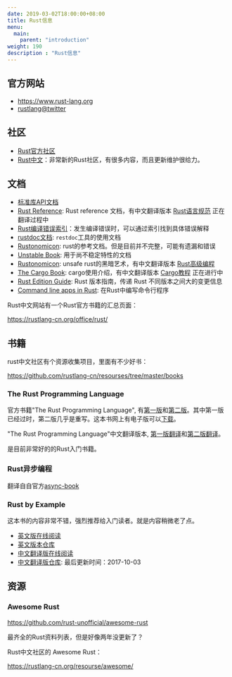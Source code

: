 ```yaml
---
date: 2019-03-02T18:00:00+08:00
title: Rust信息
menu:
  main:
    parent: "introduction"
weight: 190
description : "Rust信息"
---
```


## 官方网站

- https://www.rust-lang.org
- [rustlang@twitter](https://twitter.com/rustlang)

## 社区

- [Rust官方社区](https://www.rust-lang.org/community)
- [Rust中文](https://rustlang-cn.org/)：非常新的Rust社区，有很多内容，而且更新维护很给力。

## 文档

- [标准库API文档](https://doc.rust-lang.org/std/)
- [Rust Reference](https://doc.rust-lang.org/reference/index.html): Rust reference 文档，有中文翻译版本 [Rust语言规范](https://rustlang-cn.org/office/rust/reference/) 正在翻译过程中
- [Rust编译错误索引](https://doc.rust-lang.org/error-index.html)：发生编译错误时，可以通过索引找到具体错误解释
- [rustdoc文档](https://doc.rust-lang.org/rustdoc/): `restdoc`工具的使用文档
- [Rustonomicon](https://doc.rust-lang.org/reference/): rust的参考文档。但是目前并不完整，可能有遗漏和错误
- [Unstable Book](https://doc.rust-lang.org/unstable-book/): 用于尚不稳定特性的文档
- [Rustonomicon](https://doc.rust-lang.org/nomicon/): unsafe rust的黑暗艺术，有中文翻译版本 [Rust高级编程](https://rustlang-cn.org/office/rust/advrust/)
- [The Cargo Book](https://doc.rust-lang.org/cargo/index.html): cargo使用介绍，有中文翻译版本 [Cargo教程](https://rustlang-cn.org/office/rust/cargo/) 正在进行中
- [Rust Edition Guide](https://doc.rust-lang.org/nightly/edition-guide/introduction.html): Rust 版本指南，传递 Rust 不同版本之间大的变更信息
- [Command line apps in Rust](https://rust-lang-nursery.github.io/cli-wg/#command-line-apps-in-rust): 在Rust中编写命令行程序

Rust中文网站有一个Rust官方书籍的汇总页面：

https://rustlang-cn.org/office/rust/

## 书籍

rust中文社区有个资源收集项目，里面有不少好书：

https://github.com/rustlang-cn/resourses/tree/master/books

### The Rust Programming Language

官方书籍"The Rust Programming Language", 有[第一版](https://doc.rust-lang.org/stable/book/first-edition/)和[第二版](https://doc.rust-lang.org/stable/book/index.html)。其中第一版已经过时，第二版几乎是重写。这本书网上有电子版可以[下载](http://www.allitebooks.com/the-rust-programming-language/)。

"The Rust Programming Language"中文翻译版本, [第一版翻译](https://kaisery.gitbooks.io/rust-book-chinese/content/)和[第二版翻译](https://rustlang-cn.org/office/rust/book/)。

是目前非常好的的Rust入门书籍。

### Rust异步编程

翻译自自官方[async-book](https://rust-lang.github.io/async-book/)

### Rust by Example

这本书的内容非常不错，强烈推荐给入门读者。就是内容稍微老了点。

- [英文版在线阅读](https://rustbyexample.com/index.html)
- [英文版本仓库](https://github.com/rust-lang/rust-by-example)
- [中文翻译版在线阅读](https://rustwiki.org/zh-CN//rust-by-example/)
- [中文翻译版仓库](https://github.com/rust-lang-cn/rust-by-example-cn): 最后更新时间：2017-10-03

## 资源

### Awesome Rust

https://github.com/rust-unofficial/awesome-rust

最齐全的Rust资料列表，但是好像两年没更新了？

Rust中文社区的 Awesome Rust：

https://rustlang-cn.org/resourse/awesome/